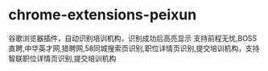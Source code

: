 # chrome-extensions-peixun
谷歌浏览器插件，自动识别培训机构，识别成功后高亮显示
支持前程无忧,BOSS直聘,中华英才网,猎聘网,58同城搜索页识别,职位详情页识别,提交培训机构，支持智联职位详情页识别,提交培训机构
